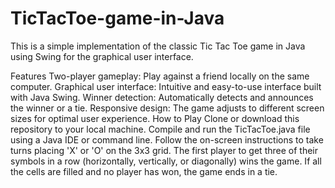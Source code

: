 # TicTacToe-game-in-Java
This is a simple implementation of the classic Tic Tac Toe game in Java using Swing for the graphical user interface.

Features
Two-player gameplay: Play against a friend locally on the same computer.
Graphical user interface: Intuitive and easy-to-use interface built with Java Swing.
Winner detection: Automatically detects and announces the winner or a tie.
Responsive design: The game adjusts to different screen sizes for optimal user experience.
How to Play
Clone or download this repository to your local machine.
Compile and run the TicTacToe.java file using a Java IDE or command line.
Follow the on-screen instructions to take turns placing 'X' or 'O' on the 3x3 grid.
The first player to get three of their symbols in a row (horizontally, vertically, or diagonally) wins the game.
If all the cells are filled and no player has won, the game ends in a tie.
